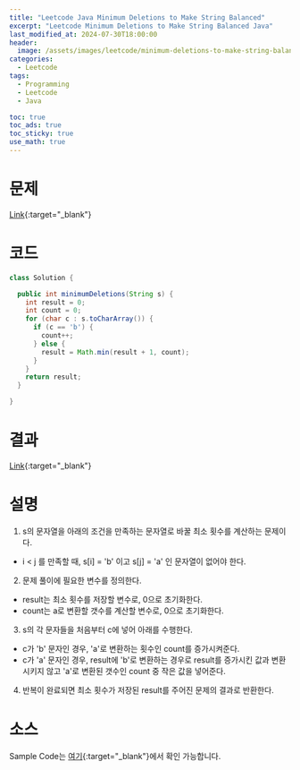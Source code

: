 ```yaml
---
title: "Leetcode Java Minimum Deletions to Make String Balanced"
excerpt: "Leetcode Minimum Deletions to Make String Balanced Java"
last_modified_at: 2024-07-30T18:00:00
header:
  image: /assets/images/leetcode/minimum-deletions-to-make-string-balanced.png
categories:
  - Leetcode
tags:
  - Programming
  - Leetcode
  - Java

toc: true
toc_ads: true
toc_sticky: true
use_math: true
---
```

# 문제
[Link](https://leetcode.com/problems/minimum-deletions-to-make-string-balanced/){:target="_blank"}

# 코드
```java
class Solution {

  public int minimumDeletions(String s) {
    int result = 0;
    int count = 0;
    for (char c : s.toCharArray()) {
      if (c == 'b') {
        count++;
      } else {
        result = Math.min(result + 1, count);
      }
    }
    return result;
  }

}
```

# 결과
[Link](https://leetcode.com/problems/minimum-deletions-to-make-string-balanced/submissions/1338231271/){:target="_blank"}

# 설명
1. s의 문자열을 아래의 조건을 만족하는 문자열로 바꿀 최소 횟수를 계산하는 문제이다.
- i < j 를 만족할 때, s[i] = 'b' 이고 s[j] = 'a' 인 문자열이 없어야 한다.

2. 문제 풀이에 필요한 변수를 정의한다.
- result는 최소 횟수를 저장할 변수로, 0으로 초기화한다.
- count는 a로 변환할 갯수를 계산할 변수로, 0으로 초기화한다.

3. s의 각 문자들을 처음부터 c에 넣어 아래를 수행한다.
- c가 'b' 문자인 경우, 'a'로 변환하는 횟수인 count를 증가시켜준다.
- c가 'a' 문자인 경우, result에 'b'로 변환하는 경우로 result를 증가시킨 값과 변환시키지 않고 'a'로 변환된 갯수인 count 중 작은 값을 넣어준다.

4. 반복이 완료되면 최소 횟수가 저장된 result를 주어진 문제의 결과로 반환한다.

# 소스
Sample Code는 [여기](https://github.com/GracefulSoul/leetcode/blob/master/src/main/java/gracefulsoul/problems/MinimumDeletionsToMakeStringBalanced.java){:target="_blank"}에서 확인 가능합니다.